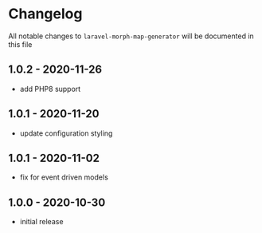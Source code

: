 # Changelog

All notable changes to `laravel-morph-map-generator` will be documented in this file

## 1.0.2 - 2020-11-26

- add PHP8 support

## 1.0.1 - 2020-11-20

- update configuration styling

## 1.0.1 - 2020-11-02

- fix for event driven models

## 1.0.0 - 2020-10-30

- initial release

